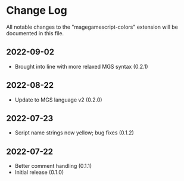 # Change Log

All notable changes to the "magegamescript-colors" extension will be documented in this file.

## 2022-09-02

- Brought into line with more relaxed MGS syntax (0.2.1)

## 2022-08-22

- Update to MGS language v2 (0.2.0)

## 2022-07-23

- Script name strings now yellow; bug fixes (0.1.2)

## 2022-07-22

- Better comment handling (0.1.1)
- Initial release (0.1.0)